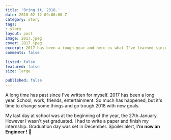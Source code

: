 ```yaml
---
title: 'Bring it, 2018.'
date: 2018-02-12 09:00:00 Z
category: story
tags:
- story
layout: post
image: 2017.jpeg
cover: 2017.jpeg
excerpt: 2017 has been a tough year and here is what I've learned since I've started working full time
comments: false

listed: false
featured: false
size: large

published: false
---
```


A long time has past since I've written for myself. 2017 has been a long year. School, work, friends, entertainment. So much has happened, but it's time to change some things and go trough 2018 with new goals.

My last day at school was at the beginning of the year, the 27th January. However I wasn't yet graduated. I had to write a paper and finish my internship. Graduation day was set in December. Spoiler alert, **I'm now an Engineer !** 🎉 

